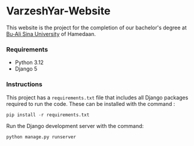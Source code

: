 # VarzeshYar-Website
This website is the project for the completion of our bachelor's degree at [Bu-Ali Sina University](https://basu.ac.ir/en/) of Hamedaan.
### Requirements
- Python 3.12
- Django 5
### Instructions
This project has a ```requirements.txt``` file that includes all Django packages required to run the code. These can be installed with the command :
``` python 
pip install -r requirements.txt
```
Run the Django development server with the command:
```python
python manage.py runserver
```

